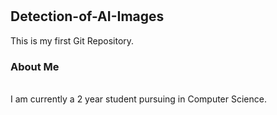 # <H2>Detection-of-AI-Images</H2>
This is my first Git Repository.<br>
<H3>About Me</H3><br>
I am currently a 2 year student pursuing in Computer Science.<br>
